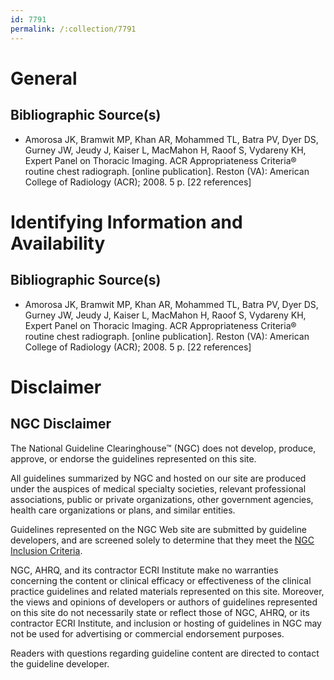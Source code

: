 ```yaml
---
id: 7791
permalink: /:collection/7791
---
```


# General

## Bibliographic Source(s)

- Amorosa JK, Bramwit MP, Khan AR, Mohammed TL, Batra PV, Dyer DS, Gurney JW, Jeudy J, Kaiser L, MacMahon H, Raoof S, Vydareny KH, Expert Panel on Thoracic Imaging. ACR Appropriateness Criteria® routine chest radiograph. [online publication]. Reston (VA): American College of Radiology (ACR); 2008. 5 p. [22 references]

# Identifying Information and Availability

## Bibliographic Source(s)

- Amorosa JK, Bramwit MP, Khan AR, Mohammed TL, Batra PV, Dyer DS, Gurney JW, Jeudy J, Kaiser L, MacMahon H, Raoof S, Vydareny KH, Expert Panel on Thoracic Imaging. ACR Appropriateness Criteria® routine chest radiograph. [online publication]. Reston (VA): American College of Radiology (ACR); 2008. 5 p. [22 references]

# Disclaimer

## NGC Disclaimer

The National Guideline Clearinghouse™ (NGC) does not develop, produce, approve, or endorse the guidelines represented on this site.

All guidelines summarized by NGC and hosted on our site are produced under the auspices of medical specialty societies, relevant professional associations, public or private organizations, other government agencies, health care organizations or plans, and similar entities.

Guidelines represented on the NGC Web site are submitted by guideline developers, and are screened solely to determine that they meet the [NGC Inclusion Criteria](/help-and-about/summaries/inclusion-criteria).

NGC, AHRQ, and its contractor ECRI Institute make no warranties concerning the content or clinical efficacy or effectiveness of the clinical practice guidelines and related materials represented on this site. Moreover, the views and opinions of developers or authors of guidelines represented on this site do not necessarily state or reflect those of NGC, AHRQ, or its contractor ECRI Institute, and inclusion or hosting of guidelines in NGC may not be used for advertising or commercial endorsement purposes.

Readers with questions regarding guideline content are directed to contact the guideline developer.

